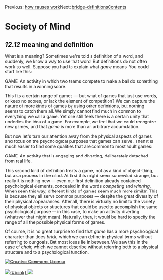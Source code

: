 <div class="chapnav">

<span class="prev">Previous: [how causes
work](./som-12.11.html)</span><span class="next">Next:
[bridge-definitions](./som-12.13.html)</span><span
class="contents">[Contents](index.html)</span>
<div class="titlebar">

Society of Mind
===============

</div>

</div>

*12.12* meaning and definition
------------------------------

What is a meaning? Sometimes we're told a definition of a word, and
suddenly, we know a way to use that word. But definitions do not often
work so well. Suppose you had to explain what *game* means. You could
start like this:

GAME: An activity in which two teams compete to make a ball do something
that results in a winning score.

This fits a certain range of games — but what of games that just use
words, or keep no scores, or lack the element of competition? We can
capture the nature of more kinds of games by using other definitions,
but nothing seems to catch them all. We simply cannot find much in
common to everything we call a game. Yet one still feels there is a
certain unity that underlies the idea of a game. For example, we feel
that we could recognize new games, and that *game* is more than an
arbitrary accumulation.

But now let's turn our attention away from the physical aspects of games
and focus on the psychological purposes that games can serve. Then it is
much easier to find some qualities that are common to most adult games:

GAME: An activity that is engaging and diverting, deliberately detached
from real life.

This second kind of definition treats a game, not as a kind of
object-thing, but as a process in the mind. At first this might seem
somewhat strange, but really it is nothing new — even our first
definition already contained psychological elements, concealed in the
words *competing* and *winning.* When seen this way, different kinds of
games seem much more similar. This is because they all serve common
purposes — despite the great diversity of their physical appearances.
After all, there is virtually no limit to the variety of physical
objects or structures that could be used to accomplish the same
psychological purpose — in this case, to make an activity diverting
(whatever that might mean). Naturally, then, it would be hard to specify
the range of all the possible physical forms of games.

Of course, it is no great surprise to find that *game* has a more
psychological character than does *brick,* which we can define in
physical terms without referring to our goals. But most ideas lie in
between. We saw this in the case of *chair,* which we cannot describe
without referring both to a physical structure and to a psychological
function.

<div class="footer">

[![Creative Commons
License](http://i.creativecommons.org/l/by-nc-sa/3.0/80x15.png)](http://creativecommons.org/licenses/by-nc-sa/3.0/deed.en_US)\
\
[![](./images/som_book.jpeg){#book}
![](./images/a_logo_17.gif)](http://www.amazon.com/gp/product/0671657135?ie=UTF8&camp=1789&creativeASIN=0671657135&linkCode=xm2&tag=marvinminsky)

</div>
